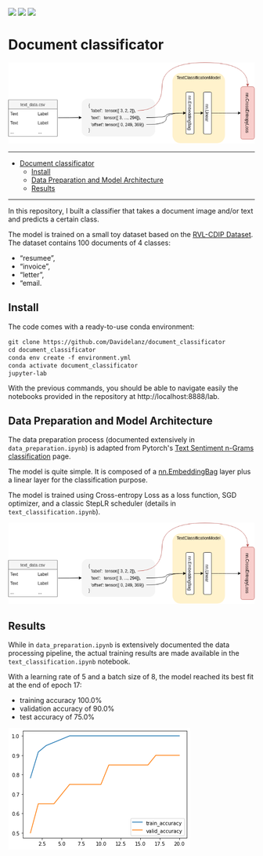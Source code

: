 ![](https://img.shields.io/badge/Python-3.8-yellow)
![](https://img.shields.io/badge/Conda-yes-green)
![](https://img.shields.io/badge/PyTorch-1.9-red)

# Document classificator

![](./flowchart.png)

---

- [Document classificator](#document-classificator)
  - [Install](#install)
  - [Data Preparation and Model Architecture](#data-preparation-and-model-architecture)
  - [Results](#results)

---

In this repository, I built a classifier that takes a document image and/or text and
predicts a certain class. 

The model is trained on a small toy dataset based on the [RVL-CDIP Dataset](http://www.cs.cmu.edu/~aharley/rvl-cdip/). The dataset contains 100 documents of 4 classes: 
- “resumee”,
- “invoice”, 
- “letter”, 
- “email.


## Install

The code comes with a ready-to-use conda environment:
```
git clone https://github.com/Davidelanz/document_classificator
cd document_classificator
conda env create -f environment.yml 
conda activate document_classificator
jupyter-lab
```

With the previous commands, you should be able to navigate easily the notebooks provided in the repository at http://localhost:8888/lab.

## Data Preparation and Model Architecture

The data preparation process (documented extensively in ``data_preparation.ipynb``) is adapted from Pytorch's [Text Sentiment n-Grams classification](https://pytorch.org/tutorials/beginner/text_sentiment_ngrams_tutorial.html) page. 

The model is quite simple. It is composed of a [nn.EmbeddingBag](https://pytorch.org/docs/stable/nn.html?highlight=embeddingbag#torch.nn.EmbeddingBag) layer plus a linear layer for the classification purpose. 

The model is trained using Cross-entropy Loss as a loss function, SGD optimizer, and a classic StepLR scheduler (details in ``text_classification.ipynb``).

![](./flowchart.png)

## Results 

While in ``data_preparation.ipynb`` is extensively documented the data processing pipeline, the actual training results are made available in the ``text_classification.ipynb`` notebook. 

With a learning rate of 5 and a batch size of 8, the model reached its best fit at the end of epoch 17:
- training accuracy 100.0%
- validation accuracy of 90.0%
- test accuracy of 75.0%

![](./results.png)
